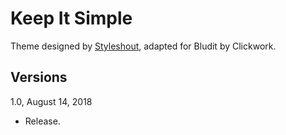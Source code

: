 Keep It Simple
==============

Theme designed by [Styleshout](http://www.styleshout.com/), adapted for Bludit by Clickwork.

Versions
--------

1.0, August 14, 2018
- Release.
